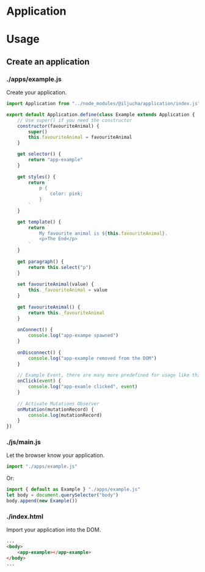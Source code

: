# Application

# Usage
## Create an application
### ./apps/example.js
Create your application.
```javascript
import Application from "../node_modules/@iljucha/application/index.js"

export default Application.define(class Example extends Application {
    // Use super() if you need the constructor
    constructor(favouriteAnimal) {
        super()
        this.favouriteAnimal = favouriteAnimal
    }

    get selector() {
        return "app-example"
    }
    
    get styles() {
        return `
            p {
                color: pink;
            }
        `
    }

    get template() {
        return `
            My favourite animal is ${this.favouriteAnimal}.
            <p>The End</p>
        `
    }
    
    get paragraph() {
        return this.select("p")
    }
    
    set favouriteAnimal(value) {
        this._favouriteAnimal = value
    }
    
    get favouriteAnimal() {
        return this._favouriteAnimal
    }
    
    onConnect() {
        console.log("app-exampe spawned")
    }
    
    onDisconnect() {
        console.log("app-example removed from the DOM")
    }
    
    // Example Event, there are many more predefined for usage like this
    onClick(event) {
        console.log("app-examle clicked", event)
    }
    
    // Activate Mutations Observer
    onMutation(mutationRecord) {
        console.log(mutationRecord)
    }
})
```

### ./js/main.js
Let the browser know your application.
```javascript
import "./apps/example.js"
```
Or:
```javascript
import { default as Example } "./apps/example.js"
let body = document.querySelector("body")
body.append(new Example())
```

### ./index.html
Import your application into the DOM.
```html
...
<body>
    <app-example></app-example>
</body>
...
```